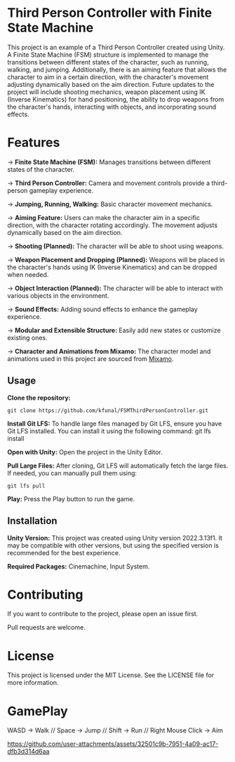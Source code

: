 # Third Person Controller with Finite State Machine

This project is an example of a Third Person Controller created using Unity. A Finite State Machine (FSM) structure is implemented to manage the transitions between different states of the character, such as running, walking, and jumping. Additionally, there is an aiming feature that allows the character to aim in a certain direction, with the character's movement adjusting dynamically based on the aim direction. Future updates to the project will include shooting mechanics, weapon placement using IK (Inverse Kinematics) for hand positioning, the ability to drop weapons from the character's hands, interacting with objects, and incorporating sound effects.

# Features
-> **Finite State Machine (FSM):** Manages transitions between different states of the character.

-> **Third Person Controller:** Camera and movement controls provide a third-person gameplay experience.

-> **Jumping, Running, Walking:** Basic character movement mechanics.

-> **Aiming Feature:** Users can make the character aim in a specific direction, with the character rotating accordingly. The movement adjusts dynamically based on the aim direction.

-> **Shooting (Planned):** The character will be able to shoot using weapons.

-> **Weapon Placement and Dropping (Planned):** Weapons will be placed in the character's hands using IK (Inverse Kinematics) and can be dropped when needed.

-> **Object Interaction (Planned):** The character will be able to interact with various objects in the environment.

-> **Sound Effects:** Adding sound effects to enhance the gameplay experience.

-> **Modular and Extensible Structure:** Easily add new states or customize existing ones.

-> **Character and Animations from Mixamo:** The character model and animations used in this project are sourced from [Mixamo](https://www.mixamo.com).

## Usage
**Clone the repository:** 

```
git clone https://github.com/kfunal/FSMThirdPersonController.git
```

**Install Git LFS:** To handle large files managed by Git LFS, ensure you have Git LFS installed. You can install it using the following command:
git lfs install

**Open with Unity:** Open the project in the Unity Editor.

**Pull Large Files:** After cloning, Git LFS will automatically fetch the large files. If needed, you can manually pull them using:

```
git lfs pull
```

**Play:** Press the Play button to run the game.

## Installation
**Unity Version:** This project was created using Unity version 2022.3.13f1. It may be compatible with other versions, but using the specified version is recommended for the best experience.

**Required Packages:** Cinemachine, Input System.

# Contributing

If you want to contribute to the project, please open an issue first.

Pull requests are welcome.

# License

This project is licensed under the MIT License. See the LICENSE file for more information.

# GamePlay
WASD -> Walk // Space -> Jump // Shift -> Run // Right Mouse Click -> Aim

https://github.com/user-attachments/assets/32501c9b-7951-4a09-ac17-dfb3d314d6aa
